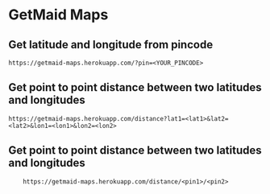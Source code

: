 # GetMaid Maps

##   Get latitude and longitude from pincode

    https://getmaid-maps.herokuapp.com/?pin=<YOUR_PINCODE>

##  Get point to point distance between two latitudes and longitudes

    https://getmaid-maps.herokuapp.com/distance?lat1=<lat1>&lat2=<lat2>&lon1=<lon1>&lon2=<lon2>

## Get point to point distance between two latitudes and longitudes

        https://getmaid-maps.herokuapp.com/distance/<pin1>/<pin2>

    